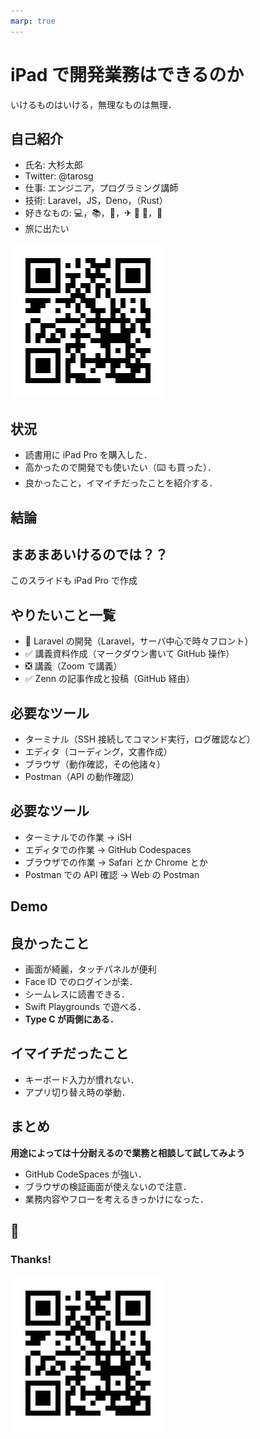 ```yaml
---
marp: true
---
```


<!--
theme: gaia
class:
 - invert
headingDivider: 2
paginate: true
-->

<!--
_class:
 - lead
 - invert
-->

# iPad で開発業務はできるのか

いけるものはいける，無理なものは無理．

## 自己紹介

- 氏名: 大杉太郎
- Twitter: @tarosg
- 仕事: エンジニア，プログラミング講師
- 技術: Laravel，JS，Deno，（Rust）
- 好きなもの: 💻，📚，🥃，✈ 🚌 🚃，🚮
- 旅に出たい

![bg right:35% width:180px alt text](./img/qr_twitter.png)

## 状況

- 読書用に iPad Pro を購入した．
- 高かったので開発でも使いたい（⌨️ も買った）．
- 良かったこと，イマイチだったことを紹介する．

## 結論

<!--
_class:
 - lead
 - invert
-->

## まあまあいけるのでは？？

このスライドも iPad Pro で作成

<!--
_class:
 - lead
 - invert
-->

## やりたいこと一覧

- 🔼 Laravel の開発（Laravel，サーバ中心で時々フロント）
- ✅ 講義資料作成（マークダウン書いて GitHub 操作）
- ❎ 講義（Zoom で講義）
- ✅ Zenn の記事作成と投稿（GitHub 経由）

## 必要なツール

- ターミナル（SSH 接続してコマンド実行，ログ確認など）
- エディタ（コーディング，文書作成）
- ブラウザ（動作確認，その他諸々）
- Postman（API の動作確認）

## 必要なツール

- ターミナルでの作業 -> iSH
- エディタでの作業 -> GitHub Codespaces
- ブラウザでの作業 -> Safari とか Chrome とか
- Postman での API 確認 -> Web の Postman

## Demo

<!--
_class:
 - lead
 - invert
-->

## 良かったこと

- 画面が綺麗，タッチパネルが便利
- Face ID でのログインが楽．
- シームレスに読書できる．
- Swift Playgrounds で遊べる．
- **Type C が両側にある．**

## イマイチだったこと

- キーボード入力が慣れない．
- アプリ切り替え時の挙動．

## まとめ

**用途によっては十分耐えるので業務と相談して試してみよう**

- GitHub CodeSpaces が強い．
- ブラウザの検証画面が使えないので注意．
- 業務内容やフローを考えるきっかけになった．

## 🥃

<!--
_class:
 - lead
 - invert
-->

### Thanks!

![width:180px alt text](./img/qr_twitter.png)
